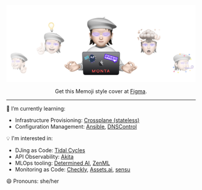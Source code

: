 <div align="center">
  <!-- Cover heading -->
  <img src="https://github.com/HotThoughts/HotThoughts/raw/main/cover-sticker.png" />

  <p>
    Get this Memoji style cover at <a href="https://www.figma.com/community/file/1053231490630677837">Figma</a>.
  </p>

</div>

<hr>
🌱 I’m currently learning:

- Infrastructure Provisioning: [Crossplane (stateless)](https://crossplane.io)
- Configuration Management: [Ansible](https://www.ansible.com), [DNSControl](https://github.com/StackExchange/dnscontrol)

💡 I'm interested in:

- DJing as Code: [Tidal Cycles](https://tidalcycles.org)
- API Observability: [Akita](https://www.akitasoftware.com)
- MLOps tooling: [Determined AI](https://www.determined.ai), [ZenML](https://zenml.io)
- Monitoring as Code: [Checkly](https://www.checklyhq.com), [Assets.ai](https://www.asserts.ai), [sensu](https://sensu.io)

<!-- - 👯 I’m looking to collaborate on ... -->
<!-- - 🤔 I’m looking for help with ... -->
<!-- - 💬 Ask me about ... -->
<!-- - 📫 How to reach me: ... -->

😄 Pronouns: she/her
<!--
**HotThoughts/HotThoughts** is a ✨ _special_ ✨ repository because its `README.md` (this file) appears on your GitHub profile.

Here are some ideas to get you started:

- 🔭 I’m currently working on ...
- 🌱 I’m currently learning ...
- 👯 I’m looking to collaborate on ...
- 🤔 I’m looking for help with ...
- 💬 Ask me about ...
- 📫 How to reach me: ...
- 😄 Pronouns: ...
- ⚡ Fun fact: ...
-->
